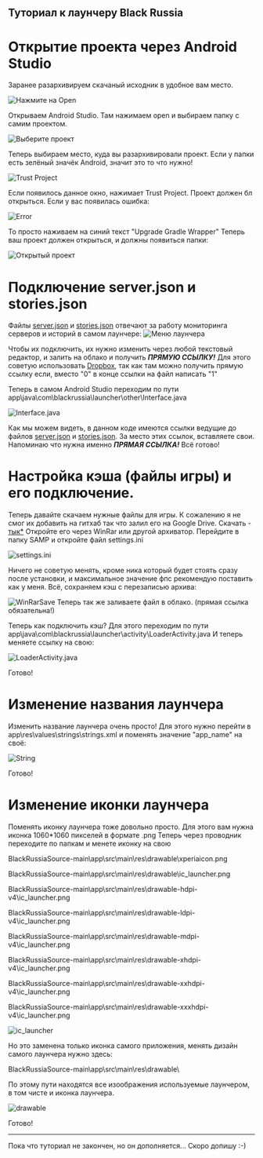 ## Туториал к лаунчеру Black Russia
# Открытие проекта через Android Studio
Заранее разархивируем скачаный исходник в удобное вам место. 

![Нажмите на Open](https://raw.githubusercontent.com/Parad1st/BlackRussiaSource/main/Documentation/Image/image.jpg)

Открываем Android Studio. Там нажимаем open и выбираем папку с самим проектом.

![Выберите проект](https://raw.githubusercontent.com/Parad1st/BlackRussiaSource/main/Documentation/Image/image_1.jpg)

Теперь выбираем место, куда вы разархивировали проект. Если у папки есть зелёный значёк Android, значит это то что нужно!

![Trust Project](https://raw.githubusercontent.com/Parad1st/BlackRussiaSource/main/Documentation/Image/image%20(6).png)

Если появилось данное окно, нажимает Trust Project.
Проект должен бл открыться. Если у вас появилась ошибка:

![Error](https://raw.githubusercontent.com/Parad1st/BlackRussiaSource/main/Documentation/Image/error%20dradle.png)

То просто наживаем на синий текст "Upgrade Gradle Wrapper"
Теперь ваш проект должен открыться, и должны появиться папки:

![Открытый проект](https://raw.githubusercontent.com/Parad1st/BlackRussiaSource/main/Documentation/Image/image%20(7).png)

# Подключение server.json и stories.json
Файлы [server.json](https://github.com/Parad1st/BlackRussiaSource/blob/main/Json%20files/servers.json) и [stories.json](https://github.com/Parad1st/BlackRussiaSource/blob/main/Json%20files/stories.json) отвечают за работу мониторинга серверов и историй в самом лаунчере:
![Меню лаунчера](https://raw.githubusercontent.com/Parad1st/BlackRussiaSource/main/Documentation/Image/image%20(3).png)

Чтобы их подключить, их нужно изменить через любой текстовый редактор, и залить на облако и получить ***ПРЯМУЮ ССЫЛКУ!***
Для этого советую использовать [Dropbox](https://www.dropbox.com), так как там можно получить прямую ссылку если, вместо "0" в конце ссылки на файл написать "1"

Теперь в самом Android Studio переходим по пути app\java\com\blackrussia\launcher\other\Interface.java

![Interface.java](https://raw.githubusercontent.com/Parad1st/BlackRussiaSource/main/Documentation/Image/image%20(8).png)

Как мы можем видеть, в данном коде имеются ссылки ведущие до файлов [server.json](https://github.com/Parad1st/BlackRussiaSource/blob/main/Json%20files/servers.json) и [stories.json](https://github.com/Parad1st/BlackRussiaSource/blob/main/Json%20files/stories.json).
За место этих ссылок, вставляете свои. Напоминаю что нужна именно ***ПРЯМАЯ ССЫЛКА!***
Всё готово!

# Настройка кэша (файлы игры) и его подключение.
Теперь давайте скачаем нужные файлы для игры. К сожалению я не смог их добавить на гитхаб так что залил его на Google Drive. Скачать - [тык*](https://drive.google.com/file/d/1_8SRrvfS3Mv2AgY0arntJtsJVONnFlR2/view?usp=sharing)
Откройте его через WinRar или другой архиватор. Перейдите в папку SAMP и откройте файл settings.ini

![settings.ini](https://raw.githubusercontent.com/Parad1st/BlackRussiaSource/main/Documentation/Image/image_1_1.jpg)

Ничего не советую менять, кроме ника который будет стоять сразу после установки, и максимальное значение фпс рекомендую поставить как у меня.
Всё, сохраняем кэш с перезаписью архива:

![WinRarSave](https://raw.githubusercontent.com/Parad1st/BlackRussiaSource/main/Documentation/Image/image%20(11).png)
Теперь так же заливаете файл в облако. (прямая ссылка обязательна!)

Теперь как подключить кэш?
Для этого переходим по пути app\java\com\blackrussia\launcher\activity\LoaderActivity.java
И теперь меняете ссылку на свою:

![LoaderActivity.java](https://raw.githubusercontent.com/Parad1st/BlackRussiaSource/main/Documentation/Image/image%20(1).png)

Готово!

# Изменение названия лаунчера
Изменить название лаунчера очень просто! Для этого нужно перейти в app\res\values\strings\strings.xml и поменять значение "app_name" на своё:

![String](https://raw.githubusercontent.com/Parad1st/BlackRussiaSource/main/Documentation/Image/image%20(2).png)

Готово!

# Изменение иконки лаунчера
Поменять иконку лаунчера тоже довольно просто. Для этого вам нужна иконка 1060*1060 пикселей в формате .png
Теперь через проводник переходите по папкам и менете иконку на свою

BlackRussiaSource-main\app\src\main\res\drawable\xperiaicon.png

BlackRussiaSource-main\app\src\main\res\drawable\ic_launcher.png

BlackRussiaSource-main\app\src\main\res\drawable-hdpi-v4\ic_launcher.png

BlackRussiaSource-main\app\src\main\res\drawable-ldpi-v4\ic_launcher.png

BlackRussiaSource-main\app\src\main\res\drawable-mdpi-v4\ic_launcher.png

BlackRussiaSource-main\app\src\main\res\drawable-xhdpi-v4\ic_launcher.png

BlackRussiaSource-main\app\src\main\res\drawable-xxhdpi-v4\ic_launcher.png

BlackRussiaSource-main\app\src\main\res\drawable-xxxhdpi-v4\ic_launcher.png

![ic_launcher](https://raw.githubusercontent.com/Parad1st/BlackRussiaSource/main/Documentation/Image/image%20(5).png)

Но это заменена только иконка самого приложения, менять дизайн самого лаунчера нужно здесь:

BlackRussiaSource-main\app\src\main\res\drawable\

По этому пути находятся все изоображения используемые лаунчером, в том чисте и иконка лаунчера.

![drawable](https://raw.githubusercontent.com/Parad1st/BlackRussiaSource/main/Documentation/Image/image%20(4).png)

Готово!
______________________________________
Пока что туториал не закончен, но он дополняется... Скоро допишу :-)
